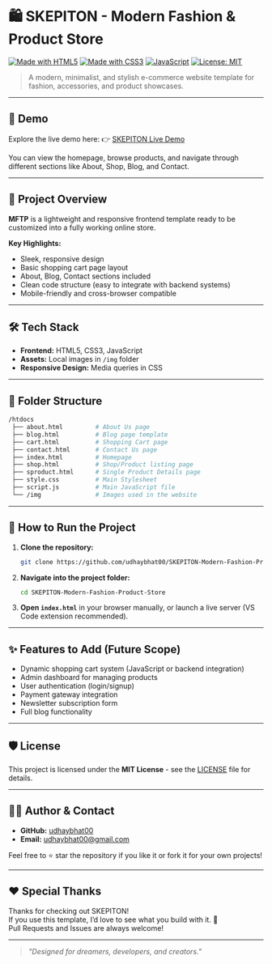 
# 🛍️ SKEPITON - Modern Fashion & Product Store

[![Made with HTML5](https://img.shields.io/badge/HTML5-✔️-orange)](https://developer.mozilla.org/en-US/docs/Web/Guide/HTML/HTML5)
[![Made with CSS3](https://img.shields.io/badge/CSS3-✔️-blue)](https://developer.mozilla.org/en-US/docs/Web/CSS)
[![JavaScript](https://img.shields.io/badge/JavaScript-✔️-yellow)](https://developer.mozilla.org/en-US/docs/Web/JavaScript)
[![License: MIT](https://img.shields.io/badge/License-MIT-green.svg)](https://opensource.org/licenses/MIT)

> A modern, minimalist, and stylish e-commerce website template for fashion, accessories, and product showcases.

---


## 📸 Demo

Explore the live demo here: 👉 [SKEPITON Live Demo](https://skeption.lovestoblog.com)

You can view the homepage, browse products, and navigate through different sections like About, Shop, Blog, and Contact.

---

## 🚀 Project Overview

**MFTP** is a lightweight and responsive frontend template ready to be customized into a fully working online store.

**Key Highlights:**
- Sleek, responsive design
- Basic shopping cart page layout
- About, Blog, Contact sections included
- Clean code structure (easy to integrate with backend systems)
- Mobile-friendly and cross-browser compatible

---

## 🛠️ Tech Stack

- **Frontend:** HTML5, CSS3, JavaScript
- **Assets:** Local images in `/img` folder
- **Responsive Design:** Media queries in CSS

---

## 📂 Folder Structure

```bash
/htdocs
 ├── about.html         # About Us page
 ├── blog.html          # Blog page template
 ├── cart.html          # Shopping Cart page
 ├── contact.html       # Contact Us page
 ├── index.html         # Homepage
 ├── shop.html          # Shop/Product listing page
 ├── sproduct.html      # Single Product Details page
 ├── style.css          # Main Stylesheet
 ├── script.js          # Main JavaScript file
 └── /img               # Images used in the website
```

---

## 🎯 How to Run the Project

1. **Clone the repository:**
   ```bash
   git clone https://github.com/udhaybhat00/SKEPITON-Modern-Fashion-Product-Store
   ```

2. **Navigate into the project folder:**
   ```bash
   cd SKEPITON-Modern-Fashion-Product-Store
   ```

3. **Open `index.html`** in your browser manually, or launch a live server (VS Code extension recommended).

---

## ✨ Features to Add (Future Scope)

- Dynamic shopping cart system (JavaScript or backend integration)
- Admin dashboard for managing products
- User authentication (login/signup)
- Payment gateway integration
- Newsletter subscription form
- Full blog functionality

---

## 🛡️ License

This project is licensed under the **MIT License** - see the [LICENSE](./LICENSE) file for details.

---


## 🙋‍♂️ Author & Contact

- **GitHub:** [udhaybhat00](https://github.com/udhaybhat00)
- **Email:** udhaybhat00@gmail.com

Feel free to ⭐ star the repository if you like it or fork it for your own projects!

---

## ❤️ Special Thanks

Thanks for checking out SKEPITON!  
If you use this template, I’d love to see what you build with it. 🚀  
Pull Requests and Issues are always welcome!

---

> _"Designed for dreamers, developers, and creators."_

